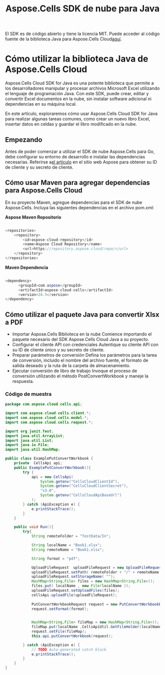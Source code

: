 ﻿---
title: Aspose.Cells SDK de nube para Java
second_title: Aspose.Cells Cloud Documen
type: docs
url: /es/available-sdks/aspose-cells-cloud-java/
description: Aspose.Cells La nube admite Excel para crear, convertir, fusionar, dividir, proteger, operaciones de objetos internos, etc.
weight: 30
kwords: Excel, Office Nube, REST API, Hoja de cálculo, PDF, CSV, Json, Markdwon, Java
---
 El SDK es de código abierto y tiene la licencia MIT. Puede acceder al código fuente de la biblioteca Java para Aspose.Cells Cloud[aquí](https://github.com/aspose-cells-cloud/aspose-cells-cloud-java).

# **Cómo utilizar la biblioteca Java de Aspose.Cells Cloud**

Aspose.Cells Cloud SDK for Java es una potente biblioteca que permite a los desarrolladores manipular y procesar archivos Microsoft Excel utilizando el lenguaje de programación Java. Con este SDK, puede crear, editar y convertir Excel documentos en la nube, sin instalar software adicional ni dependencias en su máquina local.

En este artículo, exploraremos cómo usar Aspose.Cells Cloud SDK for Java para realizar algunas tareas comunes, como crear un nuevo libro Excel, insertar datos en celdas y guardar el libro modificado en la nube.

## Empezando

 Antes de poder comenzar a utilizar el SDK de nube Aspose.Cells para Go, debe configurar su entorno de desarrollo e instalar las dependencias necesarias. Referirse a[el artículo](https://docs.aspose.cloud/cells/quickstart/) en el sitio web Aspose para obtener su ID de cliente y su secreto de cliente.

## Cómo usar Maven para agregar dependencias para Aspose.Cells Cloud

En su proyecto Maven, agregue dependencias para el SDK de nube Aspose.Cells. Incluya las siguientes dependencias en el archivo pom.xml:

**Aspose Maven Repositorio**

```java

<repositories>
    <repository>
        <id>aspose-cloud-repository</id>
        <name>Aspose Cloud Repository</name>
        <url>https://repository.aspose.cloud/repo/</url>
    </repository>
</repositories>

```

**Maven Dependencia**

```java

<dependency>
      <groupId>com.aspose</groupId>
      <artifactId>aspose-cloud-cells</artifactId>
      <version>24.5</version>
</dependency>

```

## Cómo utilizar el paquete Java para convertir Xlsx a PDF

- Importar Aspose.Cells Biblioteca en la nube
 Comience importando el paquete necesario del SDK Aspose.Cells Cloud Java a su proyecto.
- Configurar el cliente API con credenciales
 Autentique su cliente API con su ID de cliente único y su secreto de cliente.
- Preparar parámetros de conversión
 Defina los parámetros para la tarea de conversión, incluido el nombre del archivo fuente, el formato de salida deseado y la ruta de la carpeta de almacenamiento.
- Ejecutar conversión de libro de trabajo
 Invoque el proceso de conversión utilizando el método PostConvertWorkbook y maneje la respuesta.

### **Código de muestra**

```java
package com.aspose.cloud.cells.api;

import com.aspose.cloud.cells.client.*;
import com.aspose.cloud.cells.model.*;
import com.aspose.cloud.cells.request.*;

import org.junit.Test;
import java.util.ArrayList;
import java.util.List;
import java.io.File;
import java.util.HashMap;

public class ExamplePutConvertWorkbook {
    private  CellsApi api;
    public ExamplePutConvertWorkbook(){
        try {
            api = new CellsApi(
                System.getenv("CellsCloudClientId"),
                System.getenv("CellsCloudClientSecret"),
                "v3.0",
                System.getenv("CellsCloudApiBaseUrl")
            );
        } catch (ApiException e) {
            e.printStackTrace();
        }
    }

    public void Run(){
        try{
            String remoteFolder = "TestData/In";

            String localName = "Book1.xlsx";
            String remoteName = "Book1.xlsx";

            String format = "pdf";

            UploadFileRequest  uploadFileRequest = new UploadFileRequest();
            uploadFileRequest.setPath( remoteFolder + "/" + remoteName );
            uploadFileRequest.setStorageName( "");
            HashMap<String,File> files = new HashMap<String,File>();
            files.put( localName , new File(localName ));
            uploadFileRequest.setUploadFiles(files);
            cellsApi.uploadFile(uploadFileRequest);
   
            PutConvertWorkbookRequest request = new PutConvertWorkbookRequest();
            request.setFormat(format);
             

            HashMap<String,File> fileMap = new HashMap<String,File>(); 
            fileMap.put(localName ,CellsApiUtil.GetFileHolder(localName) ); 
            request.setFile(fileMap);
            this.api.putConvertWorkbook(request);

        } catch (ApiException e) {
            // TODO Auto-generated catch block
            e.printStackTrace();
        }
    }
}

```
